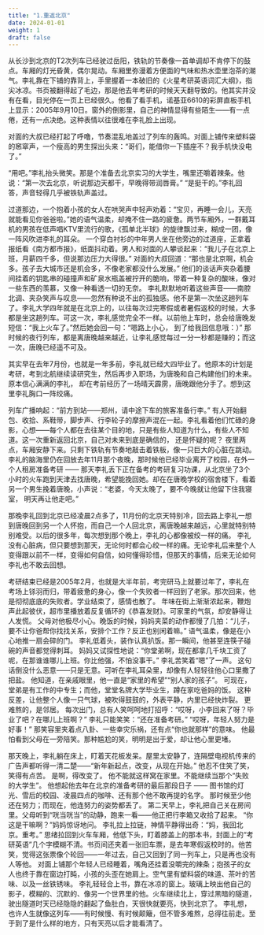 ```yaml
---
title: "1.重返北京"
date: 2024-01-01
weight: 1
draft: false
---
```


从长沙到北京的T2次列车已经驶过岳阳，铁轨的节奏像一首单调却不肯停下的鼓点。车厢的灯光昏黄，偶尔晃动。车厢里弥漫着方便面的气味和热水壶里泡茶的潮气。李礼靠在下铺的靠背上，手里握着一本破旧的《火星考研英语词汇大纲》，指尖冰凉。书页被翻得起了毛边，那是他去年考研的时候天天翻导致的。他其实并没有在看，目光停在一页上已经很久。他看了看手机，诺基亚6610的彩屏直板手机上显示：2005年9月10日。窗外的倒影里，自己的神情显得有些陌生——有一点倦，还有一点决绝。这种表情以往很难在李礼脸上出现。

对面的大叔已经打起了呼噜，节奏混乱地盖过了列车的轰鸣。对面上铺传来塑料袋的窸窣声，一个瘦高的男生探出头来：“哥们，能借你一下插座不？我手机快没电了。”

“用吧。”李礼抬头微笑。那是个准备去北京实习的大学生，嘴里还嚼着辣条。他说：“第一次去北京，听说那边天都干，早晚得带润唇膏。”
“是挺干的。”李礼回答，声音轻得几乎被铁轨声盖过。

过道那边，一个抱着小孩的女人在哄哭声中轻声劝着：“宝贝，再睡一会儿，天亮就能看见你爸爸啦。”她的语气温柔，却掩不住一路的疲惫。两节车厢外，一群戴耳机的男孩在低声唱KTV里流行的歌，《孤单北半球》的旋律飘过来，糊成一团，像一阵风吹进李礼的耳朵。
一个穿白衬衫的中年男人坐在他旁边的过道座，正拿着报纸看《南方都市报》，纸面抖动着。男人和对面的人攀谈起来：“我儿子在北京上班，月薪四千多，但说那边压力大得很。”
对面的大叔回道：“那也是北京啊，机会多。孩子去大城市还是机会多，不像老家都没什么发展。”
他们的谈话声夹杂着腰间挂着的钥匙串的碰撞声和矿泉水瓶盖被拧开的脆响，带着一种复杂的酸味，像对一些东西的羡慕，又像一种看透一切的无奈。
李礼默默地听着这些声音——南腔北调、夹杂笑声与叹息——忽然有种说不出的孤独感。他不是第一次坐这趟列车了。李礼大学四年就是在北京上的，以往每次过完寒假或者暑假返校的时候，大多都是坐这趟列车。可这一次，李礼感觉完全不一样。以前他上车时，总会给唐晚发短信：“我上火车了。”然后她会回一句：“嗯路上小心， 到了给我回信息哦：）” 那时候的夜行列车，都是离唐晚越来越近，让李礼感觉每过一分一秒都是赚的；而这一次，唐晚已经遥不可及。

其实早在去年7月份，也就是一年多前，李礼就已经大四毕业了。他原本的计划是考研，考到北航继续读研究生，然后再步入职场，为唐晚和自己构建他们的未来。原本信心满满的李礼， 却在考前经历了一场晴天霹雳，唐晚跟他分手了。想到这里李礼胸口一阵绞痛。

列车广播响起：“前方到站——郑州，请中途下车的旅客准备行李。”
有人开始翻包、收拾、系鞋带，脚步声、行李轮子的摩擦声混在一起。李礼看着他们忙碌的身影，心想——每个人都在去往某个目的地，只是有些人知道为什么，有些人不知道。这一次重新返回北京，自己对未来到底是确信的， 还是怀疑的呢？
夜里两点，车厢安静下来。只剩下铁轨有节奏地敲击着铁板，像一只巨大的心脏在跳动。李礼的脑海里仍在回放去年11月那个夜晚，那时候他已经毕业离开了校园，在外一个人租房准备考研 —— 那天李礼丢下正在备考的考研复习功课，从北京坐了3个小时的火车跑到天津去找唐晚，希望能挽回她。却在在唐晚学校的宿舍楼下，看着另一个男生挽着唐晚，小声说：“老婆，今天太晚了，要不今晚就让他留下住我寝室， 明天再让他走吧。”

那晚李礼回到北京已经凌晨2点多了，11月份的北京天特别冷，回去路上李礼一想到唐晚回到另一个人怀抱，而自己一个人回北京，离唐晚越来越远，心里就特别特别难受。以后的很多年，每次想到那个晚上，李礼的心都像被绞一样的痛。 李礼没有心脏病，但只要想到那天，无论何时都会心绞一样的痛。无论李礼后来整个人变得跟以前不一样，变得如何自信，如何懂得珍惜，但那天的事情，后来无论如何李礼也不敢去回想。

考研结束已经是2005年2月，也就是大半年前，考完研马上就要过年了，李礼在考场上铩羽而归，带着疲惫的身心，像一个失败者一样回到了老家。那次回来，他是彻彻底底的失败者。学业结束了，感情也散了。
年味在街上渐渐浓起来，鞭炮声此起彼伏，超市里播放着反复循环的《恭喜发财》。可家里的气氛，却安静得让人发慌。
父母对他极尽小心。晚饭的时候，妈妈夹菜的动作都慢了几拍：“儿子，要不让你爸帮你找找关系，安排个工作？反正也别闲着嘛。” 语气温柔，像是在小心地推一扇会碎的门。
李礼低着头，装作认真扒饭。那一瞬间，他甚至连筷子碰碗的声音都觉得刺耳。
妈妈又试探性地说：“你堂弟啊，现在都拿几千块工资了呢，在那谁谁哪儿上班。你比他强，不怕没事干。”
李礼苦笑着“嗯”了一声。
这句话倒没什么恶意——只是无意。可听在李礼耳朵里，却像有人轻轻往他心口里撒了把盐。
他知道，在亲戚眼里，他一直是“家里的希望”“别人家的孩子”。
可现在，堂弟是有工作的中专生；而他，堂堂名牌大学毕业生，蹲在家吃爸妈的饭。
这种反差，让他整个人像一只气球，被吹得鼓鼓的，外表平静，内里已经快炸裂。
更难熬的，是邻居。
每次出门，总有人笑呵呵地打招呼：“哎呀，小李回来了呀？毕业了吧？在哪儿上班啊？”
李礼只能笑笑：“还在准备考研。”
“哎呀，年轻人努力是好事！”
那笑容里夹着点八卦、一些幸灾乐祸，还有点“你也就那样”的意味。
他最怕看到父母在一旁陪笑。那种尴尬的笑，明明是出于爱，却让他心里更堵。


那天晚上，李礼躺在床上，盯着天花板发呆。屋里太安静了，连隔壁电视机传来的广告声都听得一清二楚——“新年新起点，改变，从现在开始。”
他忍不住笑了笑，笑得有点苦。
是啊，得改变了。
他不能就这样窝在家里。不能继续当那个“失败的大学生”。
他想起他去年在北京的准备考研的最后那段日子 —— 图书馆的灯光、雪后的校园、凌晨四点的咖啡、还有那个他不敢再提的名字。
那时候至少他还在努力；而现在，他连努力的姿势都丢了。
第二天早上，李礼把自己关在房间里。父母听到“咣当咣当”的动静，跑来一看——他正把行李箱又收拾了起来。
“你这是干嘛啊？”妈妈惊讶地问。
 李礼拉上拉链，神情平静得出奇：“妈，我回北京。重考。”
思绪拉回到火车车厢，他低下头，盯着膝盖上的那本书，封面上的“考研英语”几个字模糊不清。书页间还夹着一张旧车票，是去年寒假返校时的。他苦笑，觉得这张票像个轮回——一年过去，自己又回到了同一列车上，只是再也没有人等他。
对面上铺那个年轻人已经睡着，嘴角还挂着没嚼完的辣条；抱孩子的女人也终于靠在窗边打盹，小孩的头歪在她肩上。空气里有塑料袋的味道、茶叶的苦味、以及一丝铁锈味。
李礼轻轻合上书，靠在冰凉的窗上。玻璃上映出他自己的影子，模糊的、沉默的、像另一个世界里的他。火车继续北上，穿过黑暗的隧道，驶出隧道时天已经隐隐的翻起了鱼肚白，天很快就要亮，快到北京了。
李礼想，也许人生就像这列车——有时候慢、有时候颠簸，但不管多难熬，总得往前走。至于到了是什么样的地方，只有天亮以后才能看清了。